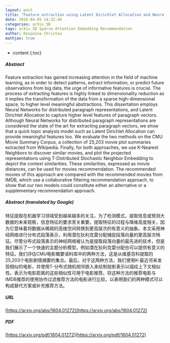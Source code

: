 ```yaml
---
layout: post
title: "Feature extraction using Latent Dirichlet Allocation and Neural Networks: A case study on movie synopses"
date: 2016-04-05 14:32:48
categories: arXiv_SD
tags: arXiv_SD Sparse Attention Embedding Recommendation
author: Despoina Christou
mathjax: true
---
```


* content
{:toc}

##### Abstract
Feature extraction has gained increasing attention in the field of machine learning, as in order to detect patterns, extract information, or predict future observations from big data, the urge of informative features is crucial. The process of extracting features is highly linked to dimensionality reduction as it implies the transformation of the data from a sparse high-dimensional space, to higher level meaningful abstractions. This dissertation employs Neural Networks for distributed paragraph representations, and Latent Dirichlet Allocation to capture higher level features of paragraph vectors. Although Neural Networks for distributed paragraph representations are considered the state of the art for extracting paragraph vectors, we show that a quick topic analysis model such as Latent Dirichlet Allocation can provide meaningful features too. We evaluate the two methods on the CMU Movie Summary Corpus, a collection of 25,203 movie plot summaries extracted from Wikipedia. Finally, for both approaches, we use K-Nearest Neighbors to discover similar movies, and plot the projected representations using T-Distributed Stochastic Neighbor Embedding to depict the context similarities. These similarities, expressed as movie distances, can be used for movies recommendation. The recommended movies of this approach are compared with the recommended movies from IMDB, which use a collaborative filtering recommendation approach, to show that our two models could constitute either an alternative or a supplementary recommendation approach.

##### Abstract (translated by Google)
特征提取在机器学习领域受到越来越多的关注，为了检测模式，提取信息或预测大数据的未来观察，信息特征的要求至关重要。提取特征的过程与降维高度相关，因为它意味着将数据从稀疏的高维空间转换到更高层次的有意义的抽象。本文采用神经网络进行分布式段落表示，利用潜在狄利克雷分配捕捉段落向量的更高层次特征。尽管分布式段落表示的神经网络被认为是提取段落向量的最先进的技术，但是我们展示了一个快速的主题分析模型，例如潜在狄利克雷分配也可以提供有意义的特征。我们评估CMU电影概要语料库中的两种方法，这是从维基百科提取的25,203个电影剧情摘要的集合。最后，对于这两种方法，我们使用K-最近邻来发现相似的电影，并使用T-分布式随机相邻嵌入来绘制投影表示以描绘上下文相似性。表示为电影距离的这些相似性可用于电影推荐。将这种方法的推荐电影与IMDB推荐的使用协作过滤推荐方法的电影进行比较，以表明我们的两种模式可以构成替代方案或补充推荐方法。

##### URL
[https://arxiv.org/abs/1604.01272](https://arxiv.org/abs/1604.01272)

##### PDF
[https://arxiv.org/pdf/1604.01272](https://arxiv.org/pdf/1604.01272)

